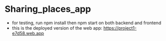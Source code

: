# Sharing_places_app

- for testing, run npm install then npm start on both backend and frontend
- this is the deployed version of the web app: https://project1-e7d58.web.app
